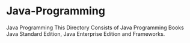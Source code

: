 # Java-Programming
Java Programming
This Directory Consists of Java Programming Books Java Standard Edition, Java Enterprise Edition and Frameworks.
